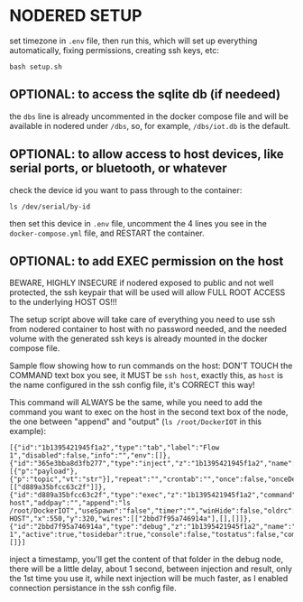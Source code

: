 # NODERED SETUP

set timezone in `.env` file, then run this, which will set up everything automatically, fixing permissions, creating ssh keys, etc:

    bash setup.sh

## OPTIONAL: to access the sqlite db (if needeed)

the `dbs` line is already uncommented in the docker compose file and will be available in nodered under `/dbs`, so, for example, `/dbs/iot.db` is the default.

## OPTIONAL: to allow access to host devices, like serial ports, or bluetooth, or whatever

check the device id you want to pass through to the container:

    ls /dev/serial/by-id

then set this device in `.env` file, uncomment the 4 lines you see in the `docker-compose.yml` file, and RESTART the container.

## OPTIONAL: to add EXEC permission on the host

BEWARE, HIGHLY INSECURE if nodered exposed to public and not well protected, the ssh keypair that will be used will allow FULL ROOT ACCESS to the underlying HOST OS!!!

The setup script above will take care of everything you need to use ssh from nodered container to host with no password needed, and the needed volume with the generated ssh keys is already mounted in the docker compose file.

Sample flow showing how to run commands on the host: DON'T TOUCH the COMMAND text box you see, it MUST be `ssh host`, exactly this, as `host` is the name configured in the ssh config file, it's CORRECT this way!

This command will ALWAYS be the same, while you need to add the command you want to exec on the host in the second text box of the node, the one between "append" and "output" (`ls /root/DockerIOT` in this example):

    [{"id":"1b1395421945f1a2","type":"tab","label":"Flow 1","disabled":false,"info":"","env":[]},{"id":"365e3bba8d3fb277","type":"inject","z":"1b1395421945f1a2","name":"","props":[{"p":"payload"},{"p":"topic","vt":"str"}],"repeat":"","crontab":"","once":false,"onceDelay":0.1,"topic":"","payload":"","payloadType":"date","x":320,"y":320,"wires":[["d889a35bfcc63c2f"]]},{"id":"d889a35bfcc63c2f","type":"exec","z":"1b1395421945f1a2","command":"ssh host","addpay":"","append":"ls /root/DockerIOT","useSpawn":"false","timer":"","winHide":false,"oldrc":false,"name":"SSH-HOST","x":550,"y":320,"wires":[["2bbd7f95a746914a"],[],[]]},{"id":"2bbd7f95a746914a","type":"debug","z":"1b1395421945f1a2","name":"debug 1","active":true,"tosidebar":true,"console":false,"tostatus":false,"complete":"false","statusVal":"","statusType":"auto","x":760,"y":320,"wires":[]}]

inject a timestamp, you'll get the content of that folder in the debug node, there will be a little delay, about 1 second, between injection and result, only the 1st time you use it, while next injection will be much faster, as I enabled connection persistance in the ssh config file.
